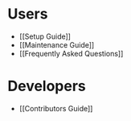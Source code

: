 # Users

* [[Setup Guide]]
* [[Maintenance Guide]]
* [[Frequently Asked Questions]]

# Developers

* [[Contributors Guide]]